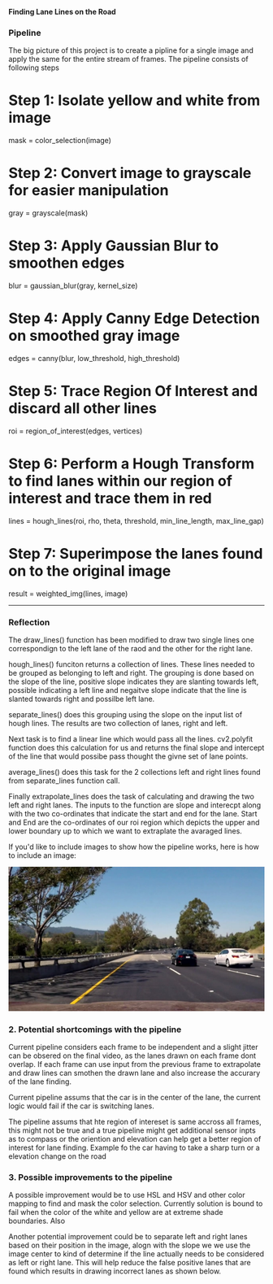 **Finding Lane Lines on the Road**

### Pipeline

The big picture of this project is to create a pipline for a single image and apply the same for the entire stream of frames. The pipeline consists of following steps

# Step 1: Isolate yellow and white from image 
mask = color_selection(image)
# Step 2: Convert image to grayscale for easier manipulation
gray = grayscale(mask)
# Step 3: Apply Gaussian Blur to smoothen edges
blur = gaussian_blur(gray, kernel_size)
# Step 4: Apply Canny Edge Detection on smoothed gray image
edges = canny(blur, low_threshold, high_threshold)
# Step 5: Trace Region Of Interest and discard all other lines
roi = region_of_interest(edges, vertices)
# Step 6: Perform a Hough Transform to find lanes within our region of interest and trace them in red
lines = hough_lines(roi, rho, theta, threshold, min_line_length, max_line_gap)
# Step 7: Superimpose the lanes found on to the original image
result = weighted_img(lines, image)



[image1]: ./test_images/challenge_089.jpg "Grayscale"

---

### Reflection

The draw_lines() function has been modified to draw two single lines one correspondign to the left lane of the raod and the other for the right lane.

hough_lines() funciton returns a collection of lines. These lines needed to be grouped as belonging to left and right. The grouping is done based on the slope of the line, positive slope indicates they are slanting towards left, possible indicating a left line and negaitve slope indicate that the line is slanted towards right and possilbe left lane.

separate_lines() does this grouping using the slope on the input list of hough lines. The results are two collection of lanes, right and left.

Next task is to find a linear line which would pass all the lines. cv2.polyfit function does this calculation for us and returns the final slope and intercept of the line that would possibe pass thought the givne set of lane points.

average_lines() does this task for the 2 collections left and right lines found from separate_lines function call.

Finally extrapolate_lines does the task of calculating and drawing the two left and right lanes. The inputs to the function are slope and interecpt along with the two co-ordinates that indicate the start and end for the lane. Start and End are the co-ordinates of our roi region which depicts the upper and lower boundary up to which we want to extraplate the avaraged lines.

If you'd like to include images to show how the pipeline works, here is how to include an image:

![alt text][image1]


### 2. Potential shortcomings with the pipeline


Current pipeline considers each frame to be independent and a slight jitter can be obsered on the final video, as the lanes drawn on each frame dont overlap. If each frame can use input from the previous frame to extrapolate and draw lines can smothen the drawn lane and also increase the accurary of the lane finding. 

Current pipeline assums that the car is in the center of the lane, the current logic would fail if the car is switching lanes. 

The pipeline assums that hte region of intereset is same accross all frames, this might not be true and a true pipeline might get additional sensor inpts as to compass or the oriention and elevation can help get a better region of interest for lane finding.
Example fo the car having to take a sharp turn or a elevation change on the road 


### 3. Possible improvements to the pipeline

A possible improvement would be to use HSL and HSV and other color mapping to find and mask the color selection. Currently solution is bound to fail when the color of the white and yellow are at extreme shade boundaries. Also

Another potential improvement could be to separate left and right lanes based on their position in the image, alogn with the slope we we use the image center to kind of determine if the line actually needs to be considered as left or right lane. This will help reduce the false positive lanes that are found which results in drawing incorrect lanes as shown below.
